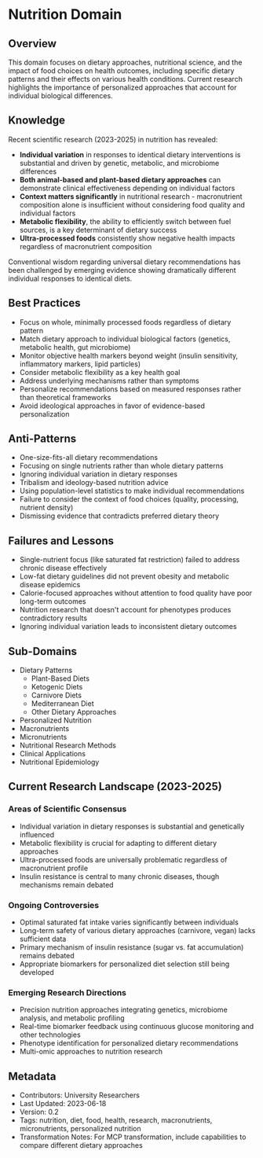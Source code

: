 # Nutrition Domain

## Overview
This domain focuses on dietary approaches, nutritional science, and the impact of food choices on health outcomes, including specific dietary patterns and their effects on various health conditions. Current research highlights the importance of personalized approaches that account for individual biological differences.

## Knowledge
Recent scientific research (2023-2025) in nutrition has revealed:

- **Individual variation** in responses to identical dietary interventions is substantial and driven by genetic, metabolic, and microbiome differences
- **Both animal-based and plant-based dietary approaches** can demonstrate clinical effectiveness depending on individual factors
- **Context matters significantly** in nutritional research - macronutrient composition alone is insufficient without considering food quality and individual factors
- **Metabolic flexibility**, the ability to efficiently switch between fuel sources, is a key determinant of dietary success
- **Ultra-processed foods** consistently show negative health impacts regardless of macronutrient composition

Conventional wisdom regarding universal dietary recommendations has been challenged by emerging evidence showing dramatically different individual responses to identical diets.

## Best Practices
- Focus on whole, minimally processed foods regardless of dietary pattern
- Match dietary approach to individual biological factors (genetics, metabolic health, gut microbiome)
- Monitor objective health markers beyond weight (insulin sensitivity, inflammatory markers, lipid particles)
- Consider metabolic flexibility as a key health goal
- Address underlying mechanisms rather than symptoms
- Personalize recommendations based on measured responses rather than theoretical frameworks
- Avoid ideological approaches in favor of evidence-based personalization

## Anti-Patterns
- One-size-fits-all dietary recommendations
- Focusing on single nutrients rather than whole dietary patterns
- Ignoring individual variation in dietary responses
- Tribalism and ideology-based nutrition advice
- Using population-level statistics to make individual recommendations
- Failure to consider the context of food choices (quality, processing, nutrient density)
- Dismissing evidence that contradicts preferred dietary theory

## Failures and Lessons
- Single-nutrient focus (like saturated fat restriction) failed to address chronic disease effectively
- Low-fat dietary guidelines did not prevent obesity and metabolic disease epidemics
- Calorie-focused approaches without attention to food quality have poor long-term outcomes
- Nutrition research that doesn't account for phenotypes produces contradictory results
- Ignoring individual variation leads to inconsistent dietary outcomes

## Sub-Domains
- Dietary Patterns
  - Plant-Based Diets
  - Ketogenic Diets
  - Carnivore Diets
  - Mediterranean Diet
  - Other Dietary Approaches
- Personalized Nutrition
- Macronutrients
- Micronutrients
- Nutritional Research Methods
- Clinical Applications
- Nutritional Epidemiology

## Current Research Landscape (2023-2025)

### Areas of Scientific Consensus
- Individual variation in dietary responses is substantial and genetically influenced
- Metabolic flexibility is crucial for adapting to different dietary approaches
- Ultra-processed foods are universally problematic regardless of macronutrient profile
- Insulin resistance is central to many chronic diseases, though mechanisms remain debated

### Ongoing Controversies
- Optimal saturated fat intake varies significantly between individuals
- Long-term safety of various dietary approaches (carnivore, vegan) lacks sufficient data
- Primary mechanism of insulin resistance (sugar vs. fat accumulation) remains debated
- Appropriate biomarkers for personalized diet selection still being developed

### Emerging Research Directions
- Precision nutrition approaches integrating genetics, microbiome analysis, and metabolic profiling
- Real-time biomarker feedback using continuous glucose monitoring and other technologies
- Phenotype identification for personalized dietary recommendations
- Multi-omic approaches to nutrition research

## Metadata
- Contributors: University Researchers
- Last Updated: 2023-06-18
- Version: 0.2
- Tags: nutrition, diet, food, health, research, macronutrients, micronutrients, personalized nutrition
- Transformation Notes: For MCP transformation, include capabilities to compare different dietary approaches 